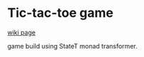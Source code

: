 # Tic-tac-toe game
[wiki page](https://en.wikipedia.org/wiki/Tic-tac-toe)

game build using StateT monad transformer.